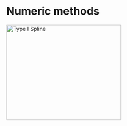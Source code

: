 # Numeric methods

<img src="https://github.com/user-attachments/assets/890b5108-4338-4653-b314-d7cdac535e69" alt="Type I Spline" width="300" height="250">
